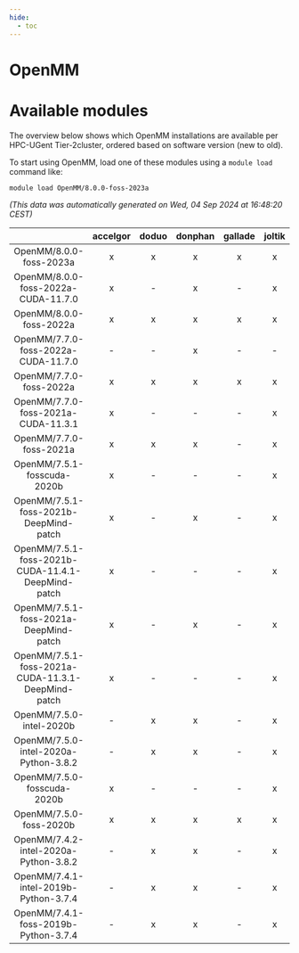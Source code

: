 ```yaml
---
hide:
  - toc
---
```


OpenMM
======

# Available modules


The overview below shows which OpenMM installations are available per HPC-UGent Tier-2cluster, ordered based on software version (new to old).

To start using OpenMM, load one of these modules using a `module load` command like:

```shell
module load OpenMM/8.0.0-foss-2023a
```

*(This data was automatically generated on Wed, 04 Sep 2024 at 16:48:20 CEST)*  

| |accelgor|doduo|donphan|gallade|joltik|shinx|skitty|
| :---: | :---: | :---: | :---: | :---: | :---: | :---: | :---: |
|OpenMM/8.0.0-foss-2023a|x|x|x|x|x|x|x|
|OpenMM/8.0.0-foss-2022a-CUDA-11.7.0|x|-|x|-|x|-|-|
|OpenMM/8.0.0-foss-2022a|x|x|x|x|x|-|x|
|OpenMM/7.7.0-foss-2022a-CUDA-11.7.0|-|-|x|-|-|-|-|
|OpenMM/7.7.0-foss-2022a|x|x|x|x|x|-|x|
|OpenMM/7.7.0-foss-2021a-CUDA-11.3.1|x|-|-|-|x|-|-|
|OpenMM/7.7.0-foss-2021a|x|x|x|-|x|-|x|
|OpenMM/7.5.1-fosscuda-2020b|x|-|-|-|x|-|-|
|OpenMM/7.5.1-foss-2021b-DeepMind-patch|x|-|x|-|x|-|-|
|OpenMM/7.5.1-foss-2021b-CUDA-11.4.1-DeepMind-patch|x|-|-|-|x|-|-|
|OpenMM/7.5.1-foss-2021a-DeepMind-patch|x|-|x|-|x|-|-|
|OpenMM/7.5.1-foss-2021a-CUDA-11.3.1-DeepMind-patch|x|-|-|-|x|-|-|
|OpenMM/7.5.0-intel-2020b|-|x|x|-|x|-|x|
|OpenMM/7.5.0-intel-2020a-Python-3.8.2|-|x|x|-|x|-|x|
|OpenMM/7.5.0-fosscuda-2020b|x|-|-|-|x|-|-|
|OpenMM/7.5.0-foss-2020b|x|x|x|x|x|-|x|
|OpenMM/7.4.2-intel-2020a-Python-3.8.2|-|x|x|-|x|-|x|
|OpenMM/7.4.1-intel-2019b-Python-3.7.4|-|x|x|-|x|-|x|
|OpenMM/7.4.1-foss-2019b-Python-3.7.4|-|x|x|-|x|-|x|
